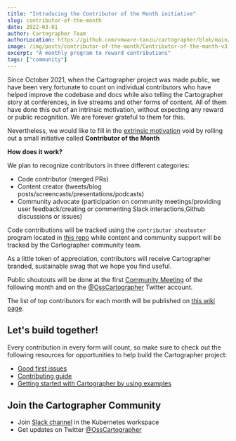 ```yaml
---
title: "Introducing the Contributor of the Month initiative"
slug: contributor-of-the-month
date: 2022-03-01
author: Cartographer Team
authorLocation: https://github.com/vmware-tanzu/cartographer/blob/main/MAINTAINERS.md
image: /img/posts/contributor-of-the-month/Contributor-of-the-month-v3.png
excerpt: "A monthly program to reward contributions"
tags: ["community"]
---
```


Since October 2021, when the Cartographer project was made public, we have been very fortunate to count on individual
contributors who have helped improve the codebase and docs while also telling the Cartographer story at conferences, in
live streams and other forms of content. All of them have done this out of an intrinsic motivation, without expecting
any reward or public recognition. We are forever grateful to them for this.

Nevertheless, we would like to fill in the
[extrinsic motivation](https://www.rochester.edu/emerging-leaders/understanding-intrinsic-and-extrinsic-motivation/#:~:text=Intrinsic%20motivation%20involves%20performing%20a,punishment%20or%20receiving%20a%20reward)
void by rolling out a small initiative called **Contributor of the Month**

**How does it work?**

We plan to recognize contributors in three different categories:

- Code contributor (merged PRs)
- Content creator (tweets/blog posts/screencasts/presentations/podcasts)
- Community advocate (participation on community meetings/providing user feedback/creating or commenting Slack
  interactions,Github discussions or issues)

Code contributions will be tracked using the `contributor shoutouter` program located in
[this repo](https://github.com/vmware-tanzu/community-engagement/tree/main/shoutouter) while content and community
support will be tracked by the Cartographer community team.

As a little token of appreciation, contributors will receive Cartographer branded, sustainable swag that we hope you
find useful.

Public shoutouts will be done at the first
[Community Meeting](https://docs.google.com/document/d/1HwsjzxpsNI0l1sVAUia4A65lhrkfSF-_XfKoZUHI120/edit?usp=sharing) of
the following month and on the [@OssCartographer](https://twitter.com/OssCartographer) Twitter account.

The list of top contributors for each month will be published on
[this wiki page](https://github.com/vmware-tanzu/cartographer/wiki/Contributors-of-the-month).

## Let's build together!

Every contribution in every form will count, so make sure to check out the following resources for opportunities to help
build the Cartographer project:

- [Good first issues](https://github.com/vmware-tanzu/cartographer/labels/good%20first%20issue)
- [Contributing guide](https://github.com/vmware-tanzu/cartographer/blob/main/CONTRIBUTING.md)
- [Getting started with Cartographer by using examples](https://github.com/vmware-tanzu/cartographer/tree/main/examples)

## Join the Cartographer Community

- Join [Slack channel](https://kubernetes.slack.com/archives/C02HKPSEKV1) in the Kubernetes workspace
- Get updates on Twitter [@OssCartographer](https://twitter.com/OssCartographer)
